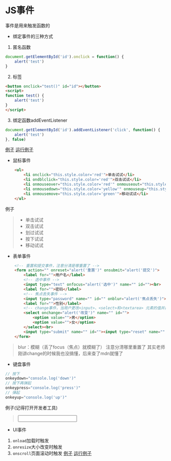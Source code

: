 # JS事件
事件是用来触发函数的
* 绑定事件的三种方式
1. 匿名函数
```js
document.getElementById('id').onclick = function() {
    alert('test')
}
```
2. 标签
```html
<button onclick="test()" id="id"></button>
<script>
function test() {
    alert('test')
}
</script>
```
3. 绑定函数addEventListener
```js
document.getElementById('id').addEventListener('click', function() {
    alert('test')
}, false)
```
[例子](./练习/1.html) [运行例子](https://homework.zdatek.top/26/练习/1.html)
* 鼠标事件
```html
    <ul>
        <li onclick="this.style.color='red'">单击试试</li>
        <li ondblclick="this.style.color='red'">双击试试</li>
        <li onmouseover="this.style.color='red'" onmouseout="this.style.color='black'">划过试试</li>
        <li onmousedown="this.style.color='yellow'" onmouseup="this.style.color='blue'">按下试试</li>
        <li onmousemove="this.style.color='green'">移动试试</li>
    </ul>
```
例子
><ul>
>    <li onclick="this.style.color='red'">单击试试</li>
>    <li ondblclick="this.style.color='red'">双击试试</li>
>    <li onmouseover="this.style.color='red'" onmouseout="this.style.color='black'">划过试试</li>
>    <li onmousedown="this.style.color='yellow'" onmouseup="this.style.color='blue'">按下试试</li>
>    <li onmousemove="this.style.color='green'">移动试试</li>
></ul>
* 表单事件
```html
    <!-- 重置和提交事件，注意分清是哪重置了 -->
    <form action="" onreset="alert('重置')" onsubmit="alert('提交')">
        <label for="">用户名</label>
        <!-- 选中事件 -->
        <input type="text" onfocus="alert('选中')" name="" id=""><br>
        <label for="">密码</label>
        <!-- 焦点丢失事件 -->
        <input type="password" name="" id="" onblur="alert('焦点丢失')"><br>
        <label for="">性别</label>
        <!-- change事件，当用户更改<input>、<select>和<textarea> 元素的值并提交这个更改时，change 事件在这些元素上触发。（引用自mdn） -->
        <select onchange="alert('改变')" name="" id="">
            <option value="">男</option>
            <option value="">女</option>
        </select><br>
        <input type="submit" name="" id=""><input type="reset" name="" id="">
    </form>
```
> blur：模糊（丢了focus（焦点）就模糊了）
> 注意分清哪里重置了
> 其实老师刚讲change的时候我也没搞懂，后来查了mdn就懂了
* 键盘事件
```js
// 按下
onkeydown="console.log('down')"
// 按下再弹起
onkeypress="console.log('press')"
// 弹起
onkeyup="console.log('up')"
```
例子(记得打开开发者工具)
><input type="text" onkeydown="console.log('down')" onkeypress="console.log('press')" onkeyup="console.log('up')">

* UI事件
 1. `onload`加载时触发
 2. `onresize`大小改变时触发
 3. `onscroll`页面滚动时触发
[例子](./练习/8.html) [运行例子](https://homework.zdatek.top/26/练习/8.html)